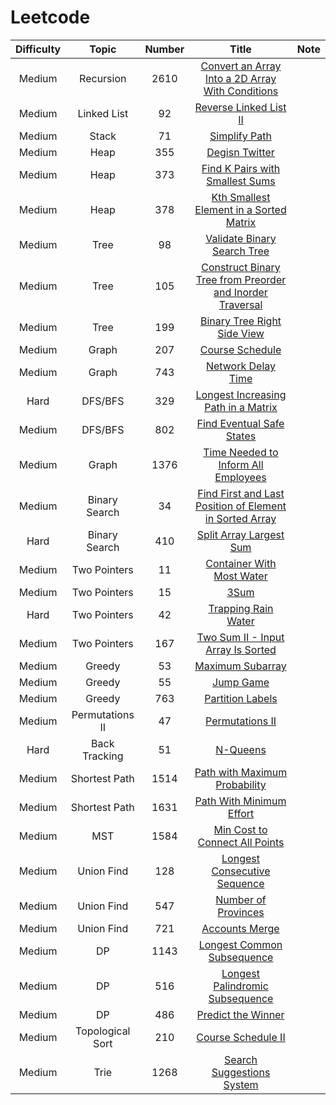 # Leetcode
| Difficulty | Topic | Number | Title | Note |
|:-----: |:-------:|:------:|:--------:| ---- |
| Medium | Recursion | 2610 | [Convert an Array Into a 2D Array With Conditions](2610/README.md) |  |
| Medium | Linked List | 92 | [Reverse Linked List II](92/README.md) |  |
| Medium | Stack | 71 | [Simplify Path](71/README.md) |  |
| Medium | Heap | 355 | [Degisn Twitter](355/README.md) |  |
| Medium | Heap | 373 | [Find K Pairs with Smallest Sums](373/README.md) |  |
| Medium | Heap | 378 | [Kth Smallest Element in a Sorted Matrix](378/README.md) | |
| Medium | Tree | 98 | [Validate Binary Search Tree](98/README.md) |  |
| Medium | Tree | 105 | [Construct Binary Tree from Preorder and Inorder Traversal](105/README.md) |  |
| Medium | Tree | 199 | [Binary Tree Right Side View](199/README.md) |  |
| Medium | Graph | 207 | [Course Schedule](207/README.md) | |
| Medium | Graph | 743 | [Network Delay Time](743/README.md) | |
| Hard | DFS/BFS | 329 | [Longest Increasing Path in a Matrix](329/README.md) | |
| Medium | DFS/BFS | 802 | [Find Eventual Safe States](802/README.md) | |
| Medium | Graph | 1376 | [Time Needed to Inform All Employees](1376/README.md) | |
| Medium | Binary Search | 34 | [Find First and Last Position of Element in Sorted Array](34/README.md) | |
| Hard | Binary Search | 410 | [Split Array Largest Sum](410/README.md) | |
| Medium | Two Pointers | 11 | [Container With Most Water](11/README.md) |  |
| Medium | Two Pointers | 15 | [3Sum](15/README.md) | |
| Hard | Two Pointers | 42 | [Trapping Rain Water](42/README.md) | |
| Medium | Two Pointers | 167 | [Two Sum II - Input Array Is Sorted](167/README.md) | |
| Medium | Greedy | 53 | [Maximum Subarray](53/README.md) | |
| Medium | Greedy | 55 | [Jump Game](55/README.md) | |
| Medium | Greedy | 763 | [Partition Labels](763/README.md) | |
| Medium | Permutations II | 47 | [Permutations II](47/README.md) | |
| Hard | Back Tracking | 51 | [N-Queens](51/README.md) | |
| Medium | Shortest Path | 1514 | [Path with Maximum Probability](1514/README.md) | |
| Medium | Shortest Path | 1631 | [Path With Minimum Effort](1631/README.md) | |
| Medium | MST| 1584 | [Min Cost to Connect All Points](1584/README.md) | |
| Medium | Union Find | 128 | [Longest Consecutive Sequence](128/README.md) | |
| Medium | Union Find | 547 | [Number of Provinces](547/README.md) | |
| Medium | Union Find | 721 | [Accounts Merge](721/README.md) | |
| Medium | DP | 1143 | [Longest Common Subsequence](1143/README.md) | |
| Medium | DP | 516 | [Longest Palindromic Subsequence](516/README.md)| |
| Medium | DP | 486 | [Predict the Winner](486/README.md) |  |
| Medium | Topological Sort | 210 | [Course Schedule II](210/README.md) | |
| Medium | Trie | 1268 | [Search Suggestions System](1268/README.md) |  |